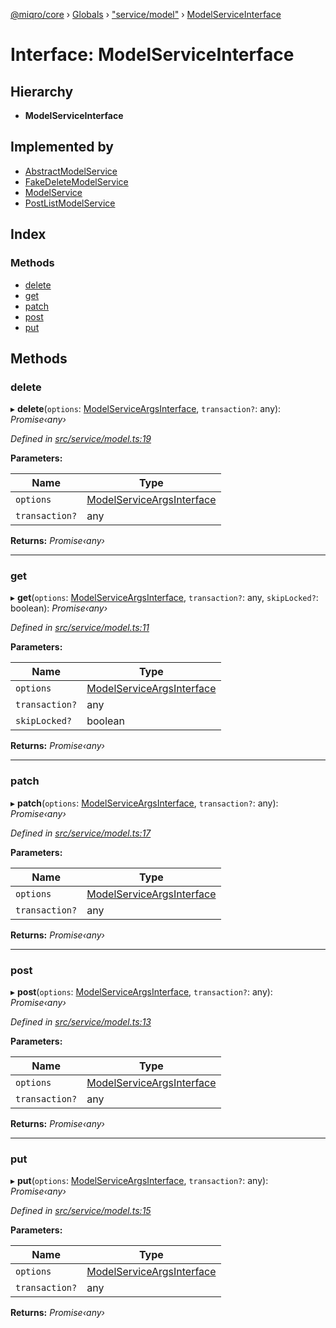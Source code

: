 [@miqro/core](../README.md) › [Globals](../globals.md) › ["service/model"](../modules/_service_model_.md) › [ModelServiceInterface](_service_model_.modelserviceinterface.md)

# Interface: ModelServiceInterface

## Hierarchy

* **ModelServiceInterface**

## Implemented by

* [AbstractModelService](../classes/_service_amodel_.abstractmodelservice.md)
* [FakeDeleteModelService](../classes/_service_deleted_.fakedeletemodelservice.md)
* [ModelService](../classes/_service_smodel_.modelservice.md)
* [PostListModelService](../classes/_service_postlist_.postlistmodelservice.md)

## Index

### Methods

* [delete](_service_model_.modelserviceinterface.md#delete)
* [get](_service_model_.modelserviceinterface.md#get)
* [patch](_service_model_.modelserviceinterface.md#patch)
* [post](_service_model_.modelserviceinterface.md#post)
* [put](_service_model_.modelserviceinterface.md#put)

## Methods

###  delete

▸ **delete**(`options`: [ModelServiceArgsInterface](_service_model_.modelserviceargsinterface.md), `transaction?`: any): *Promise‹any›*

*Defined in [src/service/model.ts:19](https://github.com/claukers/miqro-core/blob/64522a7/src/service/model.ts#L19)*

**Parameters:**

Name | Type |
------ | ------ |
`options` | [ModelServiceArgsInterface](_service_model_.modelserviceargsinterface.md) |
`transaction?` | any |

**Returns:** *Promise‹any›*

___

###  get

▸ **get**(`options`: [ModelServiceArgsInterface](_service_model_.modelserviceargsinterface.md), `transaction?`: any, `skipLocked?`: boolean): *Promise‹any›*

*Defined in [src/service/model.ts:11](https://github.com/claukers/miqro-core/blob/64522a7/src/service/model.ts#L11)*

**Parameters:**

Name | Type |
------ | ------ |
`options` | [ModelServiceArgsInterface](_service_model_.modelserviceargsinterface.md) |
`transaction?` | any |
`skipLocked?` | boolean |

**Returns:** *Promise‹any›*

___

###  patch

▸ **patch**(`options`: [ModelServiceArgsInterface](_service_model_.modelserviceargsinterface.md), `transaction?`: any): *Promise‹any›*

*Defined in [src/service/model.ts:17](https://github.com/claukers/miqro-core/blob/64522a7/src/service/model.ts#L17)*

**Parameters:**

Name | Type |
------ | ------ |
`options` | [ModelServiceArgsInterface](_service_model_.modelserviceargsinterface.md) |
`transaction?` | any |

**Returns:** *Promise‹any›*

___

###  post

▸ **post**(`options`: [ModelServiceArgsInterface](_service_model_.modelserviceargsinterface.md), `transaction?`: any): *Promise‹any›*

*Defined in [src/service/model.ts:13](https://github.com/claukers/miqro-core/blob/64522a7/src/service/model.ts#L13)*

**Parameters:**

Name | Type |
------ | ------ |
`options` | [ModelServiceArgsInterface](_service_model_.modelserviceargsinterface.md) |
`transaction?` | any |

**Returns:** *Promise‹any›*

___

###  put

▸ **put**(`options`: [ModelServiceArgsInterface](_service_model_.modelserviceargsinterface.md), `transaction?`: any): *Promise‹any›*

*Defined in [src/service/model.ts:15](https://github.com/claukers/miqro-core/blob/64522a7/src/service/model.ts#L15)*

**Parameters:**

Name | Type |
------ | ------ |
`options` | [ModelServiceArgsInterface](_service_model_.modelserviceargsinterface.md) |
`transaction?` | any |

**Returns:** *Promise‹any›*
